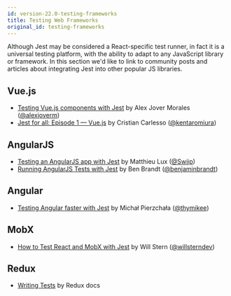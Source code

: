 ```yaml
---
id: version-22.0-testing-frameworks
title: Testing Web Frameworks
original_id: testing-frameworks
---
```


Although Jest may be considered a React-specific test runner, in fact it is a universal testing platform, with the ability to adapt to any JavaScript library or framework. In this section we'd like to link to community posts and articles about integrating Jest into other popular JS libraries.

## Vue.js

* [Testing Vue.js components with Jest](https://alexjoverm.github.io/series/Unit-Testing-Vue-js-Components-with-the-Official-Vue-Testing-Tools-and-Jest/) by Alex Jover Morales ([@alexjoverm](https://twitter.com/alexjoverm))
* [Jest for all: Episode 1 — Vue.js](https://medium.com/@kentaromiura_the_js_guy/jest-for-all-episode-1-vue-js-d616bccbe186#.d573vrce2) by Cristian Carlesso ([@kentaromiura](https://twitter.com/kentaromiura))

## AngularJS

* [Testing an AngularJS app with Jest](https://medium.com/aya-experience/testing-an-angularjs-app-with-jest-3029a613251) by Matthieu Lux ([@Swiip](https://twitter.com/Swiip))
* [Running AngularJS Tests with Jest](https://engineering.talentpair.com/running-angularjs-tests-with-jest-49d0cc9c6d26) by Ben Brandt ([@benjaminbrandt](https://twitter.com/benjaminbrandt))

## Angular

* [Testing Angular faster with Jest](https://www.xfive.co/blog/testing-angular-faster-jest/) by Michał Pierzchała ([@thymikee](https://twitter.com/thymikee))

## MobX

* [How to Test React and MobX with Jest](https://semaphoreci.com/community/tutorials/how-to-test-react-and-mobx-with-jest) by Will Stern ([@willsterndev](https://twitter.com/willsterndev))

## Redux

* [Writing Tests](http://redux.js.org/docs/recipes/WritingTests.html) by Redux docs
